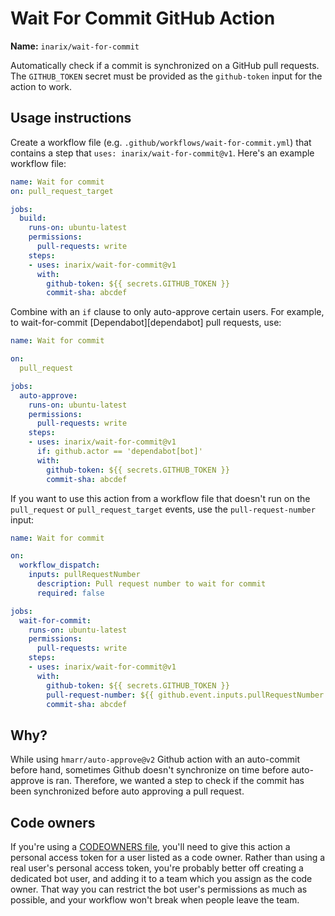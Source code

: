 # Wait For Commit GitHub Action

**Name:** `inarix/wait-for-commit`

Automatically check if a commit is synchronized on a GitHub pull requests. The `GITHUB_TOKEN` secret must be provided as the `github-token` input for the action to work.

## Usage instructions

Create a workflow file (e.g. `.github/workflows/wait-for-commit.yml`) that contains a step that `uses: inarix/wait-for-commit@v1`. Here's an example workflow file:

```yaml
name: Wait for commit
on: pull_request_target

jobs:
  build:
    runs-on: ubuntu-latest
    permissions:
      pull-requests: write
    steps:
    - uses: inarix/wait-for-commit@v1
      with:
        github-token: ${{ secrets.GITHUB_TOKEN }}
        commit-sha: abcdef
```


Combine with an `if` clause to only auto-approve certain users. For example, to wait-for-commit [Dependabot][dependabot] pull requests, use:

```yaml
name: Wait for commit

on:
  pull_request

jobs:
  auto-approve:
    runs-on: ubuntu-latest
    permissions:
      pull-requests: write
    steps:
    - uses: inarix/wait-for-commit@v1
      if: github.actor == 'dependabot[bot]'
      with:
        github-token: ${{ secrets.GITHUB_TOKEN }}
        commit-sha: abcdef
```

If you want to use this action from a workflow file that doesn't run on the `pull_request` or `pull_request_target` events, use the `pull-request-number` input:

```yaml
name: Wait for commit

on:
  workflow_dispatch:
    inputs: pullRequestNumber
      description: Pull request number to wait for commit
      required: false

jobs:
  wait-for-commit:
    runs-on: ubuntu-latest
    permissions:
      pull-requests: write
    steps:
    - uses: inarix/wait-for-commit@v1
      with:
        github-token: ${{ secrets.GITHUB_TOKEN }}
        pull-request-number: ${{ github.event.inputs.pullRequestNumber }}
        commit-sha: abcdef
```

## Why?

While using `hmarr/auto-approve@v2` Github action with an auto-commit before hand, sometimes Github doesn't synchronize on time before auto-approve is ran. Therefore, we wanted a step to check if the commit has been synchronized before auto approving a pull request.

## Code owners

If you're using a [CODEOWNERS file](https://docs.github.com/en/github/creating-cloning-and-archiving-repositories/about-code-owners), you'll need to give this action a personal access token for a user listed as a code owner. Rather than using a real user's personal access token, you're probably better off creating a dedicated bot user, and adding it to a team which you assign as the code owner. That way you can restrict the bot user's permissions as much as possible, and your workflow won't break when people leave the team.
